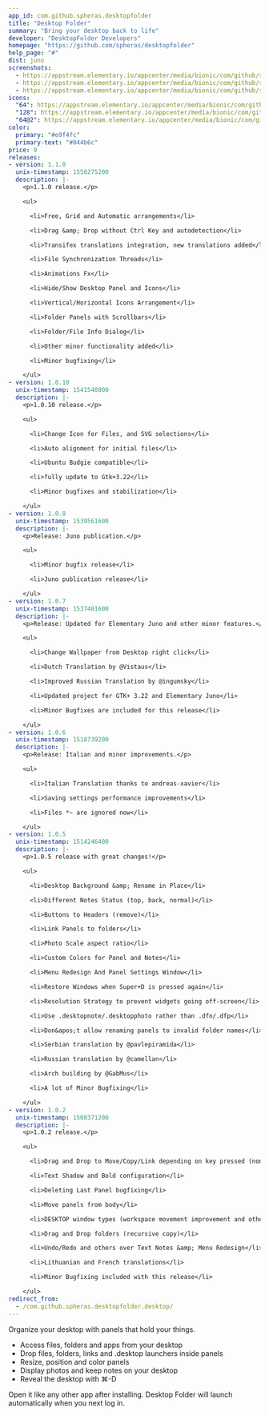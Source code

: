 ```yaml
---
app_id: com.github.spheras.desktopfolder
title: "Desktop Folder"
summary: "Bring your desktop back to life"
developer: "DesktopFolder Developers"
homepage: "https://github.com/spheras/desktopfolder"
help_page: "#"
dist: juno
screenshots:
  - https://appstream.elementary.io/appcenter/media/bionic/com/github/spheras.desktopfolder/14FD30796A8350942EDCD6265C3FD8F6/screenshots/image-1_orig.png
  - https://appstream.elementary.io/appcenter/media/bionic/com/github/spheras.desktopfolder/14FD30796A8350942EDCD6265C3FD8F6/screenshots/image-2_orig.png
  - https://appstream.elementary.io/appcenter/media/bionic/com/github/spheras.desktopfolder/14FD30796A8350942EDCD6265C3FD8F6/screenshots/image-3_orig.png
icons:
  "64": https://appstream.elementary.io/appcenter/media/bionic/com/github/spheras.desktopfolder/14FD30796A8350942EDCD6265C3FD8F6/icons/64x64/com.github.spheras.desktopfolder_com.github.spheras.desktopfolder.png
  "128": https://appstream.elementary.io/appcenter/media/bionic/com/github/spheras.desktopfolder/14FD30796A8350942EDCD6265C3FD8F6/icons/128x128/com.github.spheras.desktopfolder_com.github.spheras.desktopfolder.png
  "64@2": https://appstream.elementary.io/appcenter/media/bionic/com/github/spheras.desktopfolder/14FD30796A8350942EDCD6265C3FD8F6/icons/64x64@2/com.github.spheras.desktopfolder_com.github.spheras.desktopfolder.png
color:
  primary: "#e9f4fc"
  primary-text: "#044b6c"
price: 0
releases:
- version: 1.1.0
  unix-timestamp: 1550275200
  description: |-
    <p>1.1.0 release.</p>

    <ul>

      <li>Free, Grid and Automatic arrangements</li>

      <li>Drag &amp; Drop without Ctrl Key and autodetection</li>

      <li>Transifex translations integration, new translations added</li>

      <li>File Synchronization Threads</li>

      <li>Animations Fx</li>

      <li>Hide/Show Desktop Panel and Icons</li>

      <li>Vertical/Horizontal Icons Arrangement</li>

      <li>Folder Panels with Scrollbars</li>

      <li>Folder/File Info Dialog</li>

      <li>Other minor functionality added</li>

      <li>Minor bugfixing</li>

    </ul>
- version: 1.0.10
  unix-timestamp: 1541548800
  description: |-
    <p>1.0.10 release.</p>

    <ul>

      <li>Change Icon for Files, and SVG selections</li>

      <li>Auto alignment for initial files</li>

      <li>Ubuntu Budgie compatible</li>

      <li>fully update to Gtk+3.22</li>

      <li>Minor bugfixes and stabilization</li>

    </ul>
- version: 1.0.8
  unix-timestamp: 1539561600
  description: |-
    <p>Release: Juno publication.</p>

    <ul>

      <li>Minor bugfix release</li>

      <li>Juno publication release</li>

    </ul>
- version: 1.0.7
  unix-timestamp: 1537401600
  description: |-
    <p>Release: Updated for Elementary Juno and other minor features.</p>

    <ul>

      <li>Change Wallpaper from Desktop right click</li>

      <li>Dutch Translation by @Vistaus</li>

      <li>Improved Russian Translation by @ingumsky</li>

      <li>Updated project for GTK+ 3.22 and Elementary Juno</li>

      <li>Minor Bugfixes are included for this release</li>

    </ul>
- version: 1.0.6
  unix-timestamp: 1518739200
  description: |-
    <p>Release: Italian and minor improvements.</p>

    <ul>

      <li>Italian Translation thanks to andreas-xavier</li>

      <li>Saving settings performance improvements</li>

      <li>Files *~ are ignored now</li>

    </ul>
- version: 1.0.5
  unix-timestamp: 1514246400
  description: |-
    <p>1.0.5 release with great changes!</p>

    <ul>

      <li>Desktop Background &amp; Rename in Place</li>

      <li>Different Notes Status (top, back, normal)</li>

      <li>Buttons to Headers (remove)</li>

      <li>Link Panels to folders</li>

      <li>Photo Scale aspect ratio</li>

      <li>Custom Colors for Panel and Notes</li>

      <li>Menu Redesign And Panel Settings Window</li>

      <li>Restore Windows when Super+D is pressed again</li>

      <li>Resolution Strategy to prevent widgets going off-screen</li>

      <li>Use .desktopnote/.desktopphoto rather than .dfn/.dfp</li>

      <li>Don&apos;t allow renaming panels to invalid folder names</li>

      <li>Serbian translation by @pavlepiramida</li>

      <li>Russian translation by @camellan</li>

      <li>Arch building by @GabMus</li>

      <li>A lot of Minor Bugfixing</li>

    </ul>
- version: 1.0.2
  unix-timestamp: 1508371200
  description: |-
    <p>1.0.2 release.</p>

    <ul>

      <li>Drag and Drop to Move/Copy/Link depending on key pressed (none/control/alt|shift)</li>

      <li>Text Shadow and Bold configuration</li>

      <li>Deleting Last Panel bugfixing</li>

      <li>Move panels from body</li>

      <li>DESKTOP window types (workspace movement improvement and others)</li>

      <li>Drag and Drop folders (recursive copy)</li>

      <li>Undo/Redo and others over Text Notes &amp; Menu Redesign</li>

      <li>Lithuanian and French translations</li>

      <li>Minor Bugfixing included with this release</li>

    </ul>
redirect_from:
  - /com.github.spheras.desktopfolder.desktop/
---
```


<p>Organize your desktop with panels that hold your things.</p>
<ul>
  <li>Access files, folders and apps from your desktop</li>
  <li>Drop files, folders, links and .desktop launchers inside panels</li>
  <li>Resize, position and color panels</li>
  <li>Display photos and keep notes on your desktop</li>
  <li>Reveal the desktop with ⌘-D</li>
</ul>
<p>Open it like any other app after installing. Desktop Folder will launch automatically when you next log in.</p>